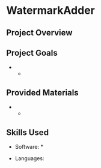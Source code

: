# WatermarkAdder

## Project Overview


## Project Goals

* 
  * 

## Provided Materials

*
  * 

## Skills Used
  
* Software:
  * 

* Languages:

